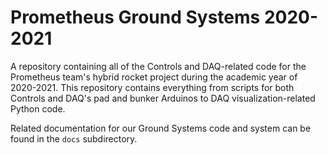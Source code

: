 # Prometheus Ground Systems 2020-2021
A repository containing all of the Controls and DAQ-related code for the Prometheus team's hybrid rocket project during the academic year of 2020-2021. This repository contains everything from scripts for both Controls and DAQ's pad and bunker Arduinos to DAQ visualization-related Python code.

Related documentation for our Ground Systems code and system can be found in the `docs` subdirectory.
